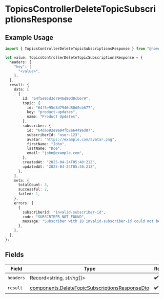 # TopicsControllerDeleteTopicSubscriptionsResponse

## Example Usage

```typescript
import { TopicsControllerDeleteTopicSubscriptionsResponse } from "@novu/api/models/operations";

let value: TopicsControllerDeleteTopicSubscriptionsResponse = {
  headers: {
    "key": [
      "<value>",
    ],
  },
  result: {
    data: [
      {
        id: "64f5e95d3d7946d80d0cb679",
        topic: {
          id: "64f5e95d3d7946d80d0cb677",
          key: "product-updates",
          name: "Product Updates",
        },
        subscriber: {
          id: "64da692e9a94fb2e6449ad07",
          subscriberId: "user-123",
          avatar: "https://example.com/avatar.png",
          firstName: "John",
          lastName: "Doe",
          email: "john@example.com",
        },
        createdAt: "2025-04-24T05:40:21Z",
        updatedAt: "2025-04-24T05:40:21Z",
      },
    ],
    meta: {
      totalCount: 3,
      successful: 2,
      failed: 1,
    },
    errors: [
      {
        subscriberId: "invalid-subscriber-id",
        code: "SUBSCRIBER_NOT_FOUND",
        message: "Subscriber with ID invalid-subscriber-id could not be found",
      },
    ],
  },
};
```

## Fields

| Field                                                                                                            | Type                                                                                                             | Required                                                                                                         | Description                                                                                                      |
| ---------------------------------------------------------------------------------------------------------------- | ---------------------------------------------------------------------------------------------------------------- | ---------------------------------------------------------------------------------------------------------------- | ---------------------------------------------------------------------------------------------------------------- |
| `headers`                                                                                                        | Record<string, *string*[]>                                                                                       | :heavy_check_mark:                                                                                               | N/A                                                                                                              |
| `result`                                                                                                         | [components.DeleteTopicSubscriptionsResponseDto](../../models/components/deletetopicsubscriptionsresponsedto.md) | :heavy_check_mark:                                                                                               | N/A                                                                                                              |